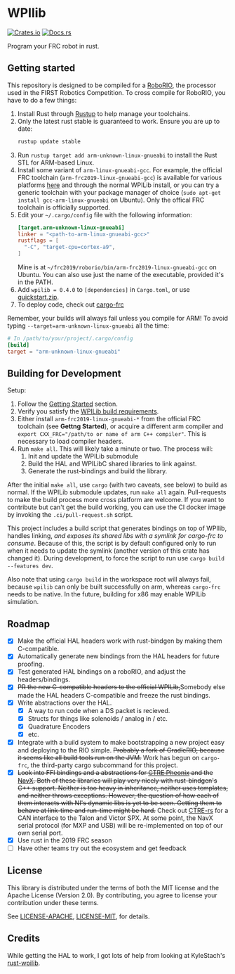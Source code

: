 # WPIlib

[![Crates.io](https://img.shields.io/crates/v/wpilib.svg)](https://crates.io/crates/wpilib/)
[![Docs.rs](https://docs.rs/wpilib/badge.svg)](https://docs.rs/wpilib)

Program your FRC robot in rust.

## Getting started

This repository is designed to be compiled for a [RoboRIO](http://sine.ni.com/nips/cds/view/p/lang/en/nid/213308), the
processor used in the FIRST Robotics Competition. To cross compile for RoboRIO, you have to do a few things:

1. Install Rust through [Rustup](https://www.rustup.rs/) to help manage your toolchains.
2. Only the latest rust stable is guaranteed to work. Ensure you are up to date:
   ```bash
   rustup update stable
   ```
3. Run `rustup target add arm-unknown-linux-gnueabi` to install the Rust STL for ARM-based Linux.
4. Install some variant of `arm-linux-gnueabi-gcc`. For example, the official FRC toolchain
   (`arm-frc2019-linux-gnueabi-gcc`) is available for various platforms [here](https://github.com/wpilibsuite/toolchain-builder/releases) and through the normal WPILib install, or you
   can try a generic toolchain with your package manager of choice (`sudo apt-get install gcc-arm-linux-gnueabi` on
   Ubuntu). Only the offical FRC toolchain is officially supported.
5. Edit your `~/.cargo/config` file with the following information:
   ```toml
   [target.arm-unknown-linux-gnueabi]
   linker = "<path-to-arm-linux-gnueabi-gcc>"
   rustflags = [
     "-C", "target-cpu=cortex-a9",
   ]
   ```
   Mine is at `~/frc2019/roborio/bin/arm-frc2019-linux-gnueabi-gcc` on Ubuntu.
   You can also use just the name of the executable, provided it's in the PATH.
6. Add `wpilib = 0.4.0` to `[dependencies]` in `Cargo.toml`, or use [quickstart.zip](../quickstart.zip).
7. To deploy code, check out [cargo-frc](https://crates.io/crates/cargo-frc)

Remember, your builds will always fail unless you compile for ARM! To avoid typing `--target=arm-unknown-linux-gnueabi` all the time:

```toml
# In /path/to/your/project/.cargo/config
[build]
target = "arm-unknown-linux-gnueabi"
```

## Building for Development

Setup:

1. Follow the [Getting Started](#getting-started) section.
2. Verify you satisfy the [WPILib build requirements](https://github.com/wpilibsuite/allwpilib#building-wpilib).
3. Either install `arm-frc2019-linux-gnueabi-*` from the official FRC toolchain (see **Gettng Started**), or acquire a different arm compiler and `export CXX_FRC="/path/to or name of arm C++ compiler"`. This is necessary to load compiler headers.
4. Run `make all`. This will likely take a minute or two. The process will:
   1. Init and update the WPILib submodule
   2. Build the HAL and WPILibC shared libraries to link against.
   3. Generate the rust-bindings and build the library.

After the initial `make all`, use `cargo` (with two caveats, see below) to build as normal. If the WPILib submodule updates, run `make all` again.
Pull-requests to make the build process more cross platform are welcome. If you want to contribute but can't get the build working, you can use the CI docker image by invoking the `.ci/pull-request.sh` script.

This project includes a build script that generates bindings on top of WPIlib, handles linking, _and exposes its shared libs with a symlink for cargo-frc to consume_. Because of this, the script is by default configured only to run when it needs to update the
symlink (another version of this crate has changed it). During development, to force the script to run use
`cargo build --features dev`.

Also note that using `cargo build` in the workspace root will always fail, because `wpilib` can only be built successfully on arm, whereas `cargo-frc` needs to be native. In the future, building for x86 may enable WPILib simulation.

## Roadmap

- [x] Make the official HAL headers work with rust-bindgen by making them C-compatible.
- [x] Automatically generate new bindings from the HAL headers for future proofing.
- [x] Test generated HAL bindings on a roboRIO, and adjust the headers/bindings.
- [x] ~~PR the new C-compatible headers to the official WPILib,~~Somebody else made the HAL headers C-compatible and freeze the rust bindings.
- [x] Write abstractions over the HAL.
  - [x] A way to run code when a DS packet is recieved.
  - [x] Structs for things like solenoids / analog in / etc.
  - [x] Quadrature Encoders
  - [x] etc.
- [x] Integrate with a build system to make bootstrapping a new project easy and deploying to the RIO simple. ~~Probably a fork of GradleRIO, because it seems like all build tools run on the JVM.~~ Work has begun on `cargo-frc`, the third-party cargo subcommand for this project.
- [x] ~~Look into FFI bindings and a abstractions for [CTRE Pheonix](https://github.com/CrossTheRoadElec/Phoenix-frc-lib)
      and the [NavX](https://github.com/kauailabs/navxmxp). Both of these libraries will play very nicely with rust-bindgen's C++ support. Neither is too heavy in inheritance, neither uses templates, and neither throws exceptions. However, the question of how each of them interacts with NI's dynamic libs is yet to be seen. Getting them to behave at link-time and run-time might be hard.~~ Check out [CTRE-rs](https://github.com/auscompgeek/ctre-rs) for a CAN interface to the Talon and Victor SPX. At some point, the NavX serial protocol (for MXP and USB) will be re-implemented on top of our own serial port.
- [x] Use rust in the 2019 FRC season
- [ ] Have other teams try out the ecosystem and get feedback

## License

This library is distributed under the terms of both the
MIT license and the Apache License (Version 2.0). By contributing, you agree
to license your contribution under these terms.

See [LICENSE-APACHE](../LICENSE-APACHE), [LICENSE-MIT](../LICENSE-MIT), for details.

## Credits

While getting the HAL to work, I got lots of help from looking at KyleStach's [rust-wpilib](https://github.com/robotrs/rust-wpilib).

